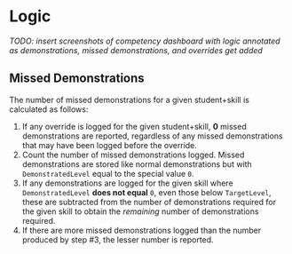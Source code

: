 # Logic

*TODO: insert screenshots of competency dashboard with logic annotated as demonstrations, missed demonstrations, and overrides get added*

## Missed Demonstrations

The number of missed demonstrations for a given student+skill is calculated as follows:

1. If any override is logged for the given student+skill, **0** missed demonstrations are reported, regardless of any missed demonstrations that may have been logged before the override.
2. Count the number of missed demonstrations logged. Missed demonstrations are stored like normal demonstrations but with `DemonstratedLevel` equal to the special value `0`.
3. If any demonstrations are logged for the given skill where `DemonstratedLevel` **does not equal** `0`, even those below `TargetLevel`, these are subtracted from the number of demonstrations required for the given skill to obtain the *remaining* number of demonstrations required.
4. If there are more missed demonstrations logged than the number produced by step #3, the lesser number is reported.

